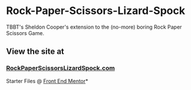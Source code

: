# Rock-Paper-Scissors-Lizard-Spock
TBBT's Sheldon Cooper's extension to the (no-more) boring Rock Paper Scissors Game.
## View the site at
### [RockPaperScissorsLizardSpock.com](https://2802harsh.github.io/Rock-Paper-Scissors-Lizard-Spock/)

Starter Files @ [Front End Mentor](frontendmentor.io)*
